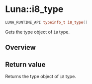 # Luna::i8_type

```c++
LUNA_RUNTIME_API typeinfo_t i8_type()
```

Gets the type object of `i8` type. 

## Overview


## Return value
Returns the type object of `i8` type. 

